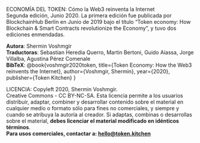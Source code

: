 ECONOMÍA DEL TOKEN: Cómo la Web3 reinventa la Internet<br>
Segunda edición, Junio 2020. La primera edición fue publicada por BlockchainHub Berlin en Junio de 2019 bajo el título “Token economy: How Blockchain & Smart Contracts revolutionize the Economy”, y tuvo dos ediciones enmendadas. <br>


**Autora**: Shermin Voshmgir<br>
**Traductoras**: Sebastian Heredia Querro, Martin Bertoni, Guido Aiassa, Jorge Villalba, Agustina Pérez Comenale<br>
**BibTeX**:
@book{voshmgir2020token,
  title={Token Economy: How the Web3 reinvents the Internet},
  author={Voshmgir, Shermin},
  year={2020},
  publisher={Token Kitchen}
}<br>



LICENCIA: Copyleft 2020, Shermin Voshmgir.<br> 
Creative Commons - CC BY-NC-SA. Esta licencia permite a los usuarios distribuir, adaptar, combiner y desarrollar contenido sobre el material en cualquier medio o formato sólo para fines no comerciales, y siempre y cuando se atribuya la autoría al creador. Si adaptas, combinas o desarrollas sobre el material, **debes licenciar el material modificado en idénticos términos**. <br>
**Para usos comerciales, contactar a: hello@token.kitchen**